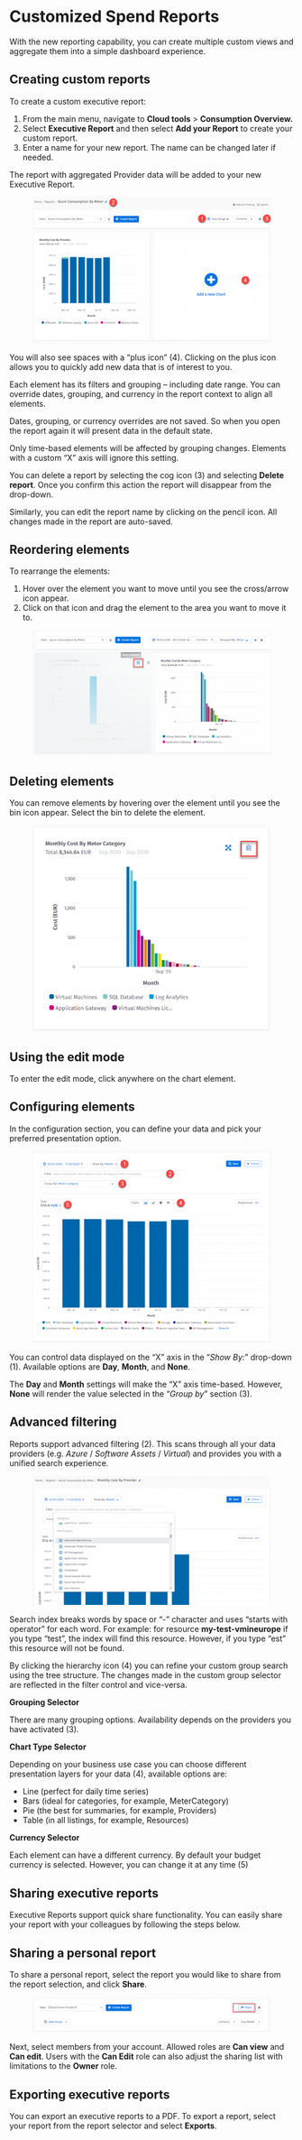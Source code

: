 # Customized Spend Reports

With the new reporting capability, you can create multiple custom views and aggregate them into a simple dashboard experience.

## Creating custom reports <a href="#building-custom-reports" id="building-custom-reports"></a>

To create a custom executive report:

1. From the main menu, navigate to **Cloud tools** > **Consumption Overview.**
2. Select **Executive Report** and then select **Add your Report** to create your custom report.
3. Enter a name for your new report. The name can be changed later if needed.

The report with aggregated Provider data will be added to your new Executive Report.

<figure><img src="../../../.gitbook/assets/image (745).png" alt=""><figcaption></figcaption></figure>

You will also see spaces with a “plus icon” (4). Clicking on the plus icon allows you to quickly add new data that is of interest to you.

Each element has its filters and grouping – including date range. You can override dates, grouping, and currency in the report context to align all elements.

Dates, grouping, or currency overrides are not saved. So when you open the report again it will present data in the default state.

Only time-based elements will be affected by grouping changes. Elements with a custom “X” axis will ignore this setting.

You can delete a report by selecting the cog icon (3) and selecting **Delete report**. Once you confirm this action the report will disappear from the drop-down.

Similarly, you can edit the report name by clicking on the pencil icon. All changes made in the report are auto-saved.

## Reordering elements <a href="#reordering-elements" id="reordering-elements"></a>

To rearrange the elements:

1. Hover over the element you want to move until you see the cross/arrow icon appear.&#x20;
2. Click on that icon and drag the element to the area you want to move it to.

<figure><img src="../../../.gitbook/assets/image (746).png" alt=""><figcaption></figcaption></figure>

## Deleting elements <a href="#deleting-elements" id="deleting-elements"></a>

You can remove elements by hovering over the element until you see the bin icon appear. Select the bin to delete the element.

<figure><img src="../../../.gitbook/assets/image (748).png" alt=""><figcaption></figcaption></figure>

## Using the edit mode <a href="#editing" id="editing"></a>

To enter the edit mode, click anywhere on the chart element.

## Configuring elements <a href="#configuring-elements" id="configuring-elements"></a>

In the configuration section, you can define your data and pick your preferred presentation option.

<figure><img src="../../../.gitbook/assets/image (747).png" alt=""><figcaption></figcaption></figure>

You can control data displayed on the “X” axis in the “_Show By:_” drop-down (1). Available options are **Day**, **Month**, and **None**.

The **Day** and **Month** settings will make the “X” axis time-based. However, **None** will render the value selected in the “_Group by_” section (3).

## **Advanced filtering**

Reports support advanced filtering (2). This scans through all your data providers (e.g. _Azure_ / _Software Assets_ / _Virtual_) and provides you with a unified search experience.

<figure><img src="../../../.gitbook/assets/image (749).png" alt=""><figcaption></figcaption></figure>

Search index breaks words by space or “-” character and uses “starts with operator” for each word. For example: for resource **my-test-vmineurope** if you type “test”, the index will find this resource. However, if you type “est” this resource will not be found.

By clicking the hierarchy icon (4) you can refine your custom group search using the tree structure. The changes made in the custom group selector are reflected in the filter control and vice-versa.

**Grouping Selector**

There are many grouping options. Availability depends on the providers you have activated (3).

**Chart Type Selector**

Depending on your business use case you can choose different presentation layers for your data (4), available options are:

* Line (perfect for daily time series)
* Bars (ideal for categories, for example, MeterCategory)
* Pie (the best for summaries, for example, Providers)
* Table (in all listings, for example, Resources)

**Currency Selector**

Each element can have a different currency. By default your budget currency is selected. However, you can change it at any time (5)

## Sharing executive reports <a href="#sharing-executive-reports" id="sharing-executive-reports"></a>

Executive Reports support quick share functionality. You can easily share your report with your colleagues by following the steps below.

## Sharing a personal report <a href="#sharing-an-personal-report" id="sharing-an-personal-report"></a>

To share a personal report, select the report you would like to share from the report selection, and click **Share**.

<figure><img src="../../../.gitbook/assets/image (750).png" alt=""><figcaption></figcaption></figure>

Next, select members from your account. Allowed roles are **Can view** and **Can edit**. Users with the **Can Edit** role can also adjust the sharing list with limitations to the **Owner** role.

## Exporting executive reports <a href="#exporting-executive-report" id="exporting-executive-report"></a>

You can export an executive reports to a PDF. To export a report, select your report from the report selector and select **Exports**.
